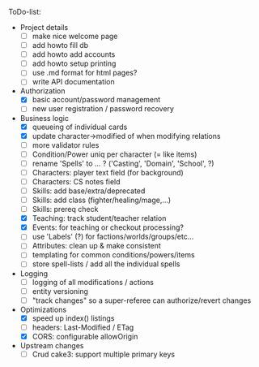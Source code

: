 ToDo-list:
 - Project details
   - [ ] make nice welcome page
   - [ ] add howto fill db
   - [ ] add howto add accounts
   - [ ] add howto setup printing
   - [ ] use .md format for html pages?
   - [ ] write API documentation
 - Authorization
   - [x] basic account/password management
   - [ ] new user registration / password recovery
 - Business logic
   - [x] queueing of individual cards
   - [x] update character->modified of when modifying relations
   - [ ] more validator rules
   - [ ] Condition/Power uniq per character (= like items)
   - [ ] rename 'Spells' to ... ? ('Casting', 'Domain', 'School', ?)
   - [ ] Characters: player text field (for background)
   - [ ] Characters: CS notes field
   - [ ] Skills: add base/extra/deprecated
   - [ ] Skills: add class (fighter/healing/mage,...)
   - [ ] Skills: prereq check
   - [x] Teaching: track student/teacher relation
   - [x] Events: for teaching or checkout processing?
   - [ ] use 'Labels' (?) for factions/worlds/groups/etc...
   - [ ] Attributes: clean up & make consistent
   - [ ] templating for common conditions/powers/items
   - [ ] store spell-lists / add all the individual spells
 - Logging
   - [ ] logging of all modifications / actions
   - [ ] entity versioning
   - [ ] "track changes" so a super-referee can authorize/revert changes
 - Optimizations
   - [x] speed up index() listings
   - [ ] headers: Last-Modified / ETag
   - [x] CORS: configurable allowOrigin
 - Upstream changes
   - [ ] Crud cake3: support multiple primary keys
